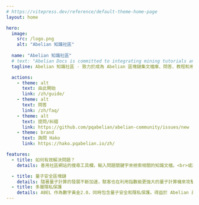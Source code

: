 ```yaml
---
# https://vitepress.dev/reference/default-theme-home-page
layout: home

hero:
  image:
    src: /logo.png
    alt: "Abelian 知識社區"
  
  name: "Abelian 知識社區"
  # text: "Abelian Docs is committed to integrating mining tutorials and Q&A for the Abelian Document repository."
  tagline: Abelian 知識社區 - 致力於成為 Abelian 區塊鏈集文檔庫、問答、教程和用戶經驗分享為一體的綜合型社區。

  actions:
    - theme: alt
      text: 由此開始
      link: /zh/guide/
    - theme: alt
      text: 問答
      link: /zh/faq/
    - theme: alt
      text: 提問/糾錯
      link: https://github.com/pqabelian/abelian-community/issues/new
    - theme: brand
      text: 詢問 Hako
      link: https://hako.pqabelian.io/zh/

features:
  - title: 如何有效解決問題？
    details: 善用社區網站的搜尋工具欄，輸入問題關鍵字來檢索相關的知識文檔。<br>或許您可以先問問我們的 AI 助手 - <b>Hako <a href="https://hako.pqabelian.io/zh/" target="_blank">[點這裡]</a></b>。<br><br>Abelian 社區也需要大家共同來建設，歡迎指正社區文檔庫內容中的錯誤，更歡迎提交您的經驗分享、開源專案和工具（可具名/匿名/連結） <b><a href="https://github.com/pqabelian/abelian-community/issues/new" target="_blank">[點這裡]</a></b>。<br><br>如果上述方法均未能解決您的問題，請加入我們的 Discord 社區尋求協助，推薦在 Ticket 頻道提交工單 - <b><a href="https://discord.gg/Rrb33mC3Kc" target="_blank">[點這裡]</a></b>。

  - title: 量子安全區塊鏈
    details: 隨著量子計算的發展不斷加速，駭客也在利用指數級更強大的量子計算機來攻擊區塊鏈網絡，並且在量子計算的黎明時期已經開始威脅到主要區塊鏈系統的安全。Abelian 是新世代的區塊鏈，其設計本質上就是對抗量子計算機攻擊的安全網絡。Abelian 基金會研發團隊由密碼學家、數學家和加密工程師組成，他們設計了一些基於 CRYSTALS-Dilithium 的先進格子基密碼方案，這是一個 NIST 標準化的密碼原語。Abelian 的願景是創造一種儲值數字資產 ABEL，作為數字黃金2.0，同時包含量子安全和隱私保護。
  - title: 多層隱私保護
    details: ABEL 作為數字黃金2.0，同時包含量子安全和隱私保護。得益於 Abelian 基金會研發團隊開發的創新技術，Abelian 支援對 ABEL 錢包的多層次隱私保護保證，這可以是匿名的、完全私密的，以及符合隱私保護的。Abelian 的技術包括基於格子的可連結環簽名、承諾方案以及基於NIST標準化的密碼原語，即 CRYSTALS-Kyber 和 CRYSTALS-Dilithium 的零知識證明。
---
```


